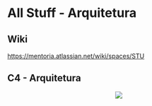 # All Stuff - Arquitetura

## Wiki
https://mentoria.atlassian.net/wiki/spaces/STU

## C4 - Arquitetura

<p align="center">
<img src="https://github.com/juliospassky/allstuff-arquitetura/tree/main/diagramas_imagens/C4-level1.jpg">
</p>
